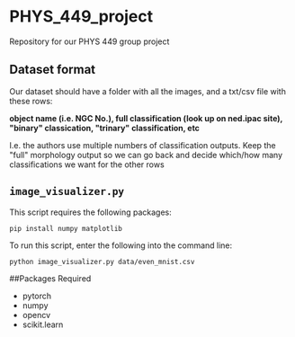 # PHYS_449_project

Repository for our PHYS 449 group project

## Dataset format

Our dataset should have a folder with all the images, and a txt/csv file with these rows:

**object name (i.e. NGC No.), full classification (look up on ned.ipac site), "binary" classication, "trinary" classification, etc** 

I.e. the authors use multiple numbers of classification outputs. Keep the "full" morphology output so we can go back and decide which/how many classifications we want for the other rows

## `image_visualizer.py`

This script requires the following packages:

```{cmd}
pip install numpy matplotlib 
```

To run this script, enter the following into the command line:

```{cmd}
python image_visualizer.py data/even_mnist.csv
```

##Packages Required
- pytorch
- numpy
- opencv
- scikit.learn

